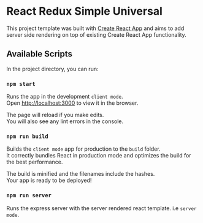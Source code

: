 # React Redux Simple Universal

This project template was built with [Create React App](https://github.com/facebookincubator/create-react-app) and aims to add server side rendering on top of existing Create React App functionality.

## Available Scripts

In the project directory, you can run:

### `npm start`

Runs the app in the development `client mode`.<br>
Open [http://localhost:3000](http://localhost:3000) to view it in the browser.

The page will reload if you make edits.<br>
You will also see any lint errors in the console.

### `npm run build`

Builds the `client mode` app for production to the `build` folder.<br>
It correctly bundles React in production mode and optimizes the build for the best performance.

The build is minified and the filenames include the hashes.<br>
Your app is ready to be deployed!

### `npm run server`

Runs the express server with the server rendered react template. i.e `server mode`.
